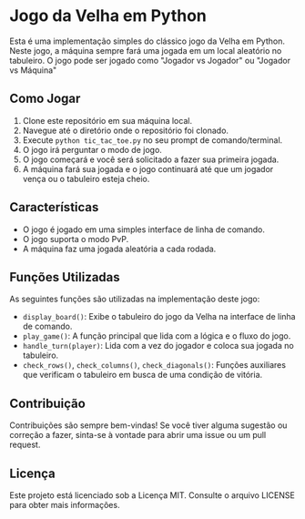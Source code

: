# Jogo da Velha em Python
Esta é uma implementação simples do clássico jogo da Velha em Python. Neste jogo, a máquina sempre fará uma jogada em um local aleatório no tabuleiro.
O jogo pode ser jogado como "Jogador vs Jogador" ou "Jogador vs Máquina"

## Como Jogar
1. Clone este repositório em sua máquina local.
2. Navegue até o diretório onde o repositório foi clonado.
3. Execute `python tic_tac_toe.py` no seu prompt de comando/terminal.
4. O jogo irá perguntar o modo de jogo.
5. O jogo começará e você será solicitado a fazer sua primeira jogada.
6. A máquina fará sua jogada e o jogo continuará até que um jogador vença ou o tabuleiro esteja cheio.

## Características
- O jogo é jogado em uma simples interface de linha de comando.
- O jogo suporta o modo PvP.
- A máquina faz uma jogada aleatória a cada rodada.

## Funções Utilizadas
As seguintes funções são utilizadas na implementação deste jogo:
- `display_board()`: Exibe o tabuleiro do jogo da Velha na interface de linha de comando.
- `play_game()`: A função principal que lida com a lógica e o fluxo do jogo.
- `handle_turn(player)`: Lida com a vez do jogador e coloca sua jogada no tabuleiro.
- `check_rows()`, `check_columns()`, `check_diagonals()`: Funções auxiliares que verificam o tabuleiro em busca de uma condição de vitória.

## Contribuição
Contribuições são sempre bem-vindas! Se você tiver alguma sugestão ou correção a fazer, sinta-se à vontade para abrir uma issue ou um pull request.

## Licença
Este projeto está licenciado sob a Licença MIT. Consulte o arquivo LICENSE para obter mais informações.

